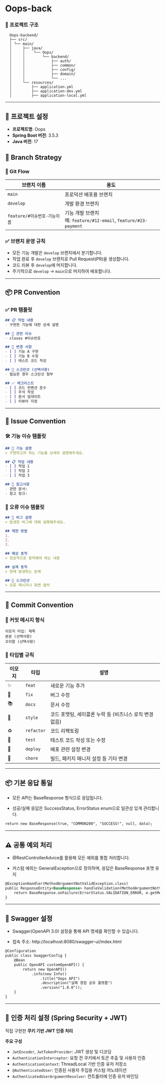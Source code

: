 # Oops-back

### 📁 프로젝트 구조
```
  Oops-backend/ 
  ├── src/ 
  │ └── main/ 
  │     ├── java/
  │     │    └── Oops/
  │     │        └── backend/
  │     │            ├── auth/
  │     │            ├── common/
  │     │            ├── config/
  │     │            ├── domain/ 
  │     │            └── ... 
  │     └── resources/ 
  │         ├── application.yml 
  │         ├── application-dev.yml 
  │         ├── application-local.yml 
```

---
## 🔧 프로젝트 설정

- **프로젝트명**: Oops
- **Spring Boot 버전**: 3.5.3
- **Java 버전**: 17

## 📁 Branch Strategy

### 🔀 Git Flow

| 브랜치 이름               | 용도                                                          |
| -------------------- | ----------------------------------------------------------- |
| `main`               | 프로덕션 배포용 브랜치                                                |
| `develop`                | 개발 환경 브랜치                                                   |
| `feature/#이슈번호-기능이름` | 기능 개발 브랜치 <br>예: `feature/#12-email`, `feature/#23-payment` |

### ✅ 브랜치 운영 규칙

* 모든 기능 개발은 `develop` 브랜치에서 분기합니다.
* 작업 완료 후 `develop` 브랜치로 Pull Request(PR)을 생성합니다.
* 코드 리뷰 후 `develop`에 머지합니다.
* 주기적으로 `develop` → `main`으로 머지하여 배포합니다.

---

## 📦 PR Convention

### ✅ PR 템플릿

```md
## 📋 작업 내용
- 구현한 기능에 대한 상세 설명

## 🎯 관련 이슈
- closes #이슈번호

## 📝 변경 사항
- [ ] 기능 A 구현
- [ ] 기능 B 수정
- [ ] 테스트 코드 작성

## 📸 스크린샷 (선택사항)
- 필요한 경우 스크린샷 첨부

## ✅ 체크리스트
- [ ] 코드 컨벤션 준수
- [ ] 주석 작성
- [ ] 문서 업데이트
- [ ] 리뷰어 지정
```

---

## 🧾 Issue Convention

### 🛠 기능 이슈 템플릿

```md
## 📌 기능 설명
> 구현하고자 하는 기능을 상세히 설명해주세요.

## 📋 작업 내용
- [ ] 작업 1
- [ ] 작업 2
- [ ] 작업 3

## 📎 참고사항
- 관련 문서:
- 참고 링크:
```

### 🐛 오류 이슈 템플릿

```md
## 🐛 버그 설명
> 발생한 버그에 대해 설명해주세요.

## 재현 방법
1. 
2. 
3. 

## 예상 동작
> 정상적으로 동작해야 하는 내용

## 실제 동작
> 현재 발생하는 문제

## 📸 스크린샷
> 오류 메시지나 화면 캡처
```

---

## 💬 Commit Convention

### 🧱 커밋 메시지 형식

```
이모지 타입: 제목
본문 (선택사항)
꼬리말 (선택사항)
```

### 🔖 타입별 규칙

| 이모지 | 타입         | 설명                                |
| --- | ---------- | --------------------------------- |
| ✨   | `feat`     | 새로운 기능 추가                         |
| 🐛  | `fix`      | 버그 수정                             |
| 📚  | `docs`     | 문서 수정                             |
| 💄  | `style`    | 코드 포맷팅, 세미콜론 누락 등 (비즈니스 로직 변경 없음) |
| ♻️  | `refactor` | 코드 리팩토링                           |
| 🧪  | `test`     | 테스트 코드 작성 또는 수정                   |
| 🚀  | `deploy`   | 배포 관련 설정 변경                       |
| 🧹  | `chore`    | 빌드, 패키지 매니저 설정 등 기타 변경            |

---
## 📦 기본 응답 통일 

- 모든 API는 BaseResponse<T> 형식으로 응답됩니다.

- 성공/실패 응답은 SuccessStatus, ErrorStatus enum으로 일관성 있게 관리합니다.
```md
return new BaseResponse(true, "COMMON200", "SUCCESS!", null, data);
```
---

## ⚠️ 공통 예외 처리 

- @RestControllerAdvice를 활용해 모든 예외를 통합 처리합니다.

- 커스텀 예외는 GeneralException으로 정의하며, 응답은 BaseResponse 포맷 유지

```md
@ExceptionHandler(MethodArgumentNotValidException.class)
public ResponseEntity<BaseResponse> handleValidation(MethodArgumentNotValidException e) {
    return BaseResponse.onFailure(ErrorStatus.VALIDATION_ERROR, e.getMessage());
}
```

---

## 📘 Swagger 설정 
- Swagger(OpenAPI 3.0) 설정을 통해 API 명세를 확인할 수 있습니다.

- 접속 주소: http://localhost:8080/swagger-ui/index.html

```md
@Configuration
public class SwaggerConfig {
    @Bean
    public OpenAPI customOpenAPI() {
        return new OpenAPI()
            .info(new Info()
                .title("Oops API")
                .description("실패 경험 공유 플랫폼")
                .version("1.0.0"));
    }
}
```

---

## 🔐 인증 처리 설정 (Spring Security + JWT)
직접 구현한 **쿠키 기반 JWT 인증 처리**

**주요 구성**
- `JwtEncoder`, `JwtTokenProvider`: JWT 생성 및 디코딩
- `AuthenticationInterceptor`: 요청 전 쿠키에서 토큰 추출 및 사용자 인증
- `AuthenticationContext`: ThreadLocal 기반 인증 유저 저장소
- `@AuthenticatedUser`: 인증된 사용자 주입용 커스텀 어노테이션
- `AuthenticatedUserArgumentResolver`: 컨트롤러에 인증 유저 바인딩
